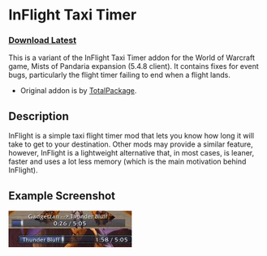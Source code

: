 # InFlight Taxi Timer

### [Download Latest](https://github.com/fondlez/InFlight-Taxi-Timer/releases/latest)

This is a variant of the InFlight Taxi Timer addon for the World of Warcraft 
game, Mists of Pandaria expansion (5.4.8 client).
It contains fixes for event bugs, particularly the flight timer failing to end 
when a flight lands.

* Original addon is by [TotalPackage](https://www.wowinterface.com/downloads/info11178-InFlight.html).

## Description
InFlight is a simple taxi flight timer mod that lets you know how long it will 
take to get to your destination. Other mods may provide a similar feature, 
however, InFlight is a lightweight alternative that, in most cases, is leaner, 
faster and uses a lot less memory (which is the main motivation behind 
InFlight).

## Example Screenshot
![Example screenshot](doc/img/addon-inflight-1.0.0.jpg)
